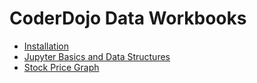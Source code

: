 # CoderDojo Data Workbooks

* [Installation](0.%20Installation.md)
* [Jupyter Basics and Data Structures](1.%20Jupyter%20and%20Data%20Basics.md)
* [Stock Price Graph](2.%20Stock%20Price%20Graph.md)
